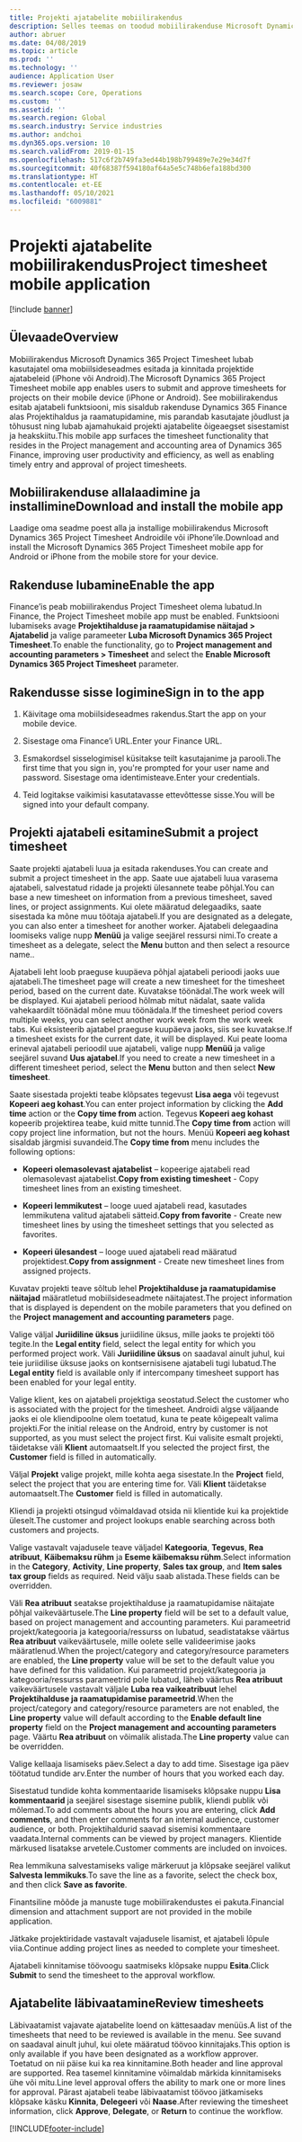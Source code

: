 ```yaml
---
title: Projekti ajatabelite mobiilirakendus
description: Selles teemas on toodud mobiilirakenduse Microsoft Dynamics 365 Project Timesheet teave. Mobiilirakendus Project Timesheet lubab kasutajatel oma mobiilsideseadmes esitada ja kinnitada projektide ajatabeleid.
author: abruer
ms.date: 04/08/2019
ms.topic: article
ms.prod: ''
ms.technology: ''
audience: Application User
ms.reviewer: josaw
ms.search.scope: Core, Operations
ms.custom: ''
ms.assetid: ''
ms.search.region: Global
ms.search.industry: Service industries
ms.author: andchoi
ms.dyn365.ops.version: 10
ms.search.validFrom: 2019-01-15
ms.openlocfilehash: 517c6f2b749fa3ed44b198b799489e7e29e34d7f
ms.sourcegitcommit: 40f68387f594180af64a5e5c748b6efa188bd300
ms.translationtype: HT
ms.contentlocale: et-EE
ms.lasthandoff: 05/10/2021
ms.locfileid: "6009881"
---
```

# <a name="project-timesheet-mobile-application"></a><span data-ttu-id="07c19-104">Projekti ajatabelite mobiilirakendus</span><span class="sxs-lookup"><span data-stu-id="07c19-104">Project timesheet mobile application</span></span>

[!include [banner](../includes/banner.md)]

## <a name="overview"></a><span data-ttu-id="07c19-105">Ülevaade</span><span class="sxs-lookup"><span data-stu-id="07c19-105">Overview</span></span>

<span data-ttu-id="07c19-106">Mobiilirakendus Microsoft Dynamics 365 Project Timesheet lubab kasutajatel oma mobiilsideseadmes esitada ja kinnitada projektide ajatabeleid (iPhone või Android).</span><span class="sxs-lookup"><span data-stu-id="07c19-106">The Microsoft Dynamics 365 Project Timesheet mobile app enables users to submit and approve timesheets for projects on their mobile device (iPhone or Android).</span></span> <span data-ttu-id="07c19-107">See mobiilirakendus esitab ajatabeli funktsiooni, mis sisaldub rakenduse Dynamics 365 Finance alas Projektihaldus ja raamatupidamine, mis parandab kasutajate jõudlust ja tõhusust ning lubab ajamahukaid projekti ajatabelite õigeaegset sisestamist ja heakskiitu.</span><span class="sxs-lookup"><span data-stu-id="07c19-107">This mobile app surfaces the timesheet functionality that resides in the Project management and accounting area of Dynamics 365 Finance, improving user productivity and efficiency, as well as enabling timely entry and approval of project timesheets.</span></span>

## <a name="download-and-install-the-mobile-app"></a><span data-ttu-id="07c19-108">Mobiilirakenduse allalaadimine ja installimine</span><span class="sxs-lookup"><span data-stu-id="07c19-108">Download and install the mobile app</span></span>

<span data-ttu-id="07c19-109">Laadige oma seadme poest alla ja installige mobiilirakendus Microsoft Dynamics 365 Project Timesheet Androidile või iPhone’ile.</span><span class="sxs-lookup"><span data-stu-id="07c19-109">Download and install the Microsoft Dynamics 365 Project Timesheet mobile app for Android or iPhone from the mobile store for your device.</span></span>

## <a name="enable-the-app"></a><span data-ttu-id="07c19-110">Rakenduse lubamine</span><span class="sxs-lookup"><span data-stu-id="07c19-110">Enable the app</span></span> 

<span data-ttu-id="07c19-111">Finance’is peab mobiilirakendus Project Timesheet olema lubatud.</span><span class="sxs-lookup"><span data-stu-id="07c19-111">In Finance, the Project Timesheet mobile app must be enabled.</span></span> <span data-ttu-id="07c19-112">Funktsiooni lubamiseks avage **Projektihalduse ja raamatupidamise näitajad \> Ajatabelid** ja valige parameeter **Luba Microsoft Dynamics 365 Project Timesheet**.</span><span class="sxs-lookup"><span data-stu-id="07c19-112">To enable the functionality, go to **Project management and accounting parameters \> Timesheet** and select the **Enable Microsoft Dynamics 365 Project Timesheet** parameter.</span></span>

## <a name="sign-in-to-the-app"></a><span data-ttu-id="07c19-113">Rakendusse sisse logimine</span><span class="sxs-lookup"><span data-stu-id="07c19-113">Sign in to the app</span></span>

1.  <span data-ttu-id="07c19-114">Käivitage oma mobiilsideseadmes rakendus.</span><span class="sxs-lookup"><span data-stu-id="07c19-114">Start the app on your mobile device.</span></span>

2.  <span data-ttu-id="07c19-115">Sisestage oma Finance’i URL.</span><span class="sxs-lookup"><span data-stu-id="07c19-115">Enter your Finance URL.</span></span>

3.  <span data-ttu-id="07c19-116">Esmakordsel sisselogimisel küsitakse teilt kasutajanime ja parooli.</span><span class="sxs-lookup"><span data-stu-id="07c19-116">The first time that you sign in, you're prompted for your user name and password.</span></span> <span data-ttu-id="07c19-117">Sisestage oma identimisteave.</span><span class="sxs-lookup"><span data-stu-id="07c19-117">Enter your credentials.</span></span>

4.  <span data-ttu-id="07c19-118">Teid logitakse vaikimisi kasutatavasse ettevõttesse sisse.</span><span class="sxs-lookup"><span data-stu-id="07c19-118">You will be signed into your default company.</span></span>

## <a name="submit-a-project-timesheet"></a><span data-ttu-id="07c19-119">Projekti ajatabeli esitamine</span><span class="sxs-lookup"><span data-stu-id="07c19-119">Submit a project timesheet</span></span>

<span data-ttu-id="07c19-120">Saate projekti ajatabeli luua ja esitada rakenduses.</span><span class="sxs-lookup"><span data-stu-id="07c19-120">You can create and submit a project timesheet in the app.</span></span> <span data-ttu-id="07c19-121">Saate uue ajatabeli luua varasema ajatabeli, salvestatud ridade ja projekti ülesannete teabe põhjal.</span><span class="sxs-lookup"><span data-stu-id="07c19-121">You can base a new timesheet on information from a previous timesheet, saved lines, or project assignments.</span></span> <span data-ttu-id="07c19-122">Kui olete määratud delegaadiks, saate sisestada ka mõne muu töötaja ajatabeli.</span><span class="sxs-lookup"><span data-stu-id="07c19-122">If you are designated as a delegate, you can also enter a timesheet for another worker.</span></span> <span data-ttu-id="07c19-123">Ajatabeli delegaadina loomiseks valige nupp **Menüü** ja valige seejärel ressursi nimi.</span><span class="sxs-lookup"><span data-stu-id="07c19-123">To create a timesheet as a delegate, select the **Menu** button and then select a resource name..</span></span>

<span data-ttu-id="07c19-124">Ajatabeli leht loob praeguse kuupäeva põhjal ajatabeli perioodi jaoks uue ajatabeli.</span><span class="sxs-lookup"><span data-stu-id="07c19-124">The timesheet page will create a new timesheet for the timesheet period, based on the current date.</span></span> <span data-ttu-id="07c19-125">Kuvatakse töönädal.</span><span class="sxs-lookup"><span data-stu-id="07c19-125">The work week will be displayed.</span></span> <span data-ttu-id="07c19-126">Kui ajatabeli periood hõlmab mitut nädalat, saate valida vahekaardilt töönädal mõne muu töönädala.</span><span class="sxs-lookup"><span data-stu-id="07c19-126">If the timesheet period covers multiple weeks, you can select another work week from the work week tabs.</span></span>
<span data-ttu-id="07c19-127">Kui eksisteerib ajatabel praeguse kuupäeva jaoks, siis see kuvatakse.</span><span class="sxs-lookup"><span data-stu-id="07c19-127">If a timesheet exists for the current date, it will be displayed.</span></span> <span data-ttu-id="07c19-128">Kui peate looma erineval ajatabeli perioodil uue ajatabeli, valige nupp **Menüü** ja valige seejärel suvand **Uus ajatabel**.</span><span class="sxs-lookup"><span data-stu-id="07c19-128">If you need to create a new timesheet in a different timesheet period, select the **Menu** button and then select **New timesheet**.</span></span>

<span data-ttu-id="07c19-129">Saate sisestada projekti teabe klõpsates tegevust **Lisa aega** või tegevust **Kopeeri aeg kohast**.</span><span class="sxs-lookup"><span data-stu-id="07c19-129">You can enter project information by clicking the **Add time** action or the **Copy time from** action.</span></span> <span data-ttu-id="07c19-130">Tegevus **Kopeeri aeg kohast** kopeerib projektirea teabe, kuid mitte tunnid.</span><span class="sxs-lookup"><span data-stu-id="07c19-130">The **Copy time from** action will copy project line information, but not the hours.</span></span> <span data-ttu-id="07c19-131">Menüü **Kopeeri aeg kohast** sisaldab järgmisi suvandeid.</span><span class="sxs-lookup"><span data-stu-id="07c19-131">The **Copy time from** menu includes the following options:</span></span>

- <span data-ttu-id="07c19-132">**Kopeeri olemasolevast ajatabelist** – kopeerige ajatabeli read olemasolevast ajatabelist.</span><span class="sxs-lookup"><span data-stu-id="07c19-132">**Copy from existing timesheet** - Copy timesheet lines from an existing timesheet.</span></span>

- <span data-ttu-id="07c19-133">**Kopeeri lemmikutest** – looge uued ajatabeli read, kasutades lemmikutena valitud ajatabeli sätteid.</span><span class="sxs-lookup"><span data-stu-id="07c19-133">**Copy from favorite** - Create new timesheet lines by using the timesheet settings that you selected as favorites.</span></span>

- <span data-ttu-id="07c19-134">**Kopeeri ülesandest** – looge uued ajatabeli read määratud projektidest.</span><span class="sxs-lookup"><span data-stu-id="07c19-134">**Copy from assignment** - Create new timesheet lines from assigned projects.</span></span>

<span data-ttu-id="07c19-135">Kuvatav projekti teave sõltub lehel **Projektihalduse ja raamatupidamise näitajad** määratletud mobiilsideseadmete näitajatest.</span><span class="sxs-lookup"><span data-stu-id="07c19-135">The project information that is displayed is dependent on the mobile parameters that you defined on the **Project management and accounting parameters** page.</span></span>

<span data-ttu-id="07c19-136">Valige väljal **Juriidiline üksus** juriidiline üksus, mille jaoks te projekti töö tegite.</span><span class="sxs-lookup"><span data-stu-id="07c19-136">In the **Legal entity** field, select the legal entity for which you performed project work.</span></span> <span data-ttu-id="07c19-137">Väli **Juriidiline üksus** on saadaval ainult juhul, kui teie juriidilise üksuse jaoks on kontsernisisene ajatabeli tugi lubatud.</span><span class="sxs-lookup"><span data-stu-id="07c19-137">The **Legal entity** field is available only if intercompany timesheet support has been enabled for your legal entity.</span></span>

<span data-ttu-id="07c19-138">Valige klient, kes on ajatabeli projektiga seostatud.</span><span class="sxs-lookup"><span data-stu-id="07c19-138">Select the customer who is associated with the project for the timesheet.</span></span> <span data-ttu-id="07c19-139">Androidi algse väljaande jaoks ei ole kliendipoolne olem toetatud, kuna te peate kõigepealt valima projekti.</span><span class="sxs-lookup"><span data-stu-id="07c19-139">For the initial release on the Android, entry by customer is not supported, as you must select the project first.</span></span> <span data-ttu-id="07c19-140">Kui valisite esmalt projekti, täidetakse väli **Klient** automaatselt.</span><span class="sxs-lookup"><span data-stu-id="07c19-140">If you selected the project first, the **Customer** field is filled in automatically.</span></span>

<span data-ttu-id="07c19-141">Väljal **Projekt** valige projekt, mille kohta aega sisestate.</span><span class="sxs-lookup"><span data-stu-id="07c19-141">In the **Project** field, select the project that you are entering time for.</span></span> <span data-ttu-id="07c19-142">Väli **Klient** täidetakse automaatselt.</span><span class="sxs-lookup"><span data-stu-id="07c19-142">The **Customer** field is filled in automatically.</span></span>

<span data-ttu-id="07c19-143">Kliendi ja projekti otsingud võimaldavad otsida nii klientide kui ka projektide üleselt.</span><span class="sxs-lookup"><span data-stu-id="07c19-143">The customer and project lookups enable searching across both customers and projects.</span></span>

<span data-ttu-id="07c19-144">Valige vastavalt vajadusele teave väljadel **Kategooria**, **Tegevus**, **Rea atribuut**, **Käibemaksu rühm** ja **Eseme käibemaksu rühm**.</span><span class="sxs-lookup"><span data-stu-id="07c19-144">Select information in the **Category**, **Activity**, **Line property**, **Sales tax group**, and **Item sales tax group** fields as required.</span></span> <span data-ttu-id="07c19-145">Neid välju saab alistada.</span><span class="sxs-lookup"><span data-stu-id="07c19-145">These fields can be overridden.</span></span>

<span data-ttu-id="07c19-146">Väli **Rea atribuut** seatakse projektihalduse ja raamatupidamise näitajate põhjal vaikeväärtusele.</span><span class="sxs-lookup"><span data-stu-id="07c19-146">The **Line property** field will be set to a default value, based on project management and accounting parameters.</span></span> <span data-ttu-id="07c19-147">Kui parameetrid projekt/kategooria ja kategooria/ressurss on lubatud, seadistatakse väärtus **Rea atribuut** vaikeväärtusele, mille oolete selle valideerimise jaoks määratlenud.</span><span class="sxs-lookup"><span data-stu-id="07c19-147">When the project/category and category/resource parameters are enabled, the **Line property** value will be set to the default value you have defined for this validation.</span></span> <span data-ttu-id="07c19-148">Kui parameetrid projekt/kategooria ja kategooria/ressurss parameetrid pole lubatud, läheb väärtus **Rea atribuut** vaikeväärtusele vastavalt väljale **Luba rea vaikeatribuut** lehel **Projektihalduse ja raamatupidamise parameetrid**.</span><span class="sxs-lookup"><span data-stu-id="07c19-148">When the project/category and category/resource parameters are not enabled, the **Line property** value will default according to the **Enable default line property** field on the **Project management and accounting parameters** page.</span></span> <span data-ttu-id="07c19-149">Väärtu **Rea atribuut** on võimalik alistada.</span><span class="sxs-lookup"><span data-stu-id="07c19-149">The **Line property** value can be overridden.</span></span>

<span data-ttu-id="07c19-150">Valige kellaaja lisamiseks päev.</span><span class="sxs-lookup"><span data-stu-id="07c19-150">Select a day to add time.</span></span> <span data-ttu-id="07c19-151">Sisestage iga päev töötatud tundide arv.</span><span class="sxs-lookup"><span data-stu-id="07c19-151">Enter the number of hours that you worked each day.</span></span>

<span data-ttu-id="07c19-152">Sisestatud tundide kohta kommentaaride lisamiseks klõpsake nuppu **Lisa kommentaarid** ja seejärel sisestage sisemine publik, kliendi publik või mõlemad.</span><span class="sxs-lookup"><span data-stu-id="07c19-152">To add comments about the hours you are entering, click **Add comments**, and then enter comments for an internal audience, customer audience, or both.</span></span>
<span data-ttu-id="07c19-153">Projektihaldurid saavad sisemisi kommentaare vaadata.</span><span class="sxs-lookup"><span data-stu-id="07c19-153">Internal comments can be viewed by project managers.</span></span> <span data-ttu-id="07c19-154">Klientide märkused lisatakse arvetele.</span><span class="sxs-lookup"><span data-stu-id="07c19-154">Customer comments are included on invoices.</span></span>

<span data-ttu-id="07c19-155">Rea lemmikuna salvestamiseks valige märkeruut ja klõpsake seejärel valikut **Salvesta lemmikuks**.</span><span class="sxs-lookup"><span data-stu-id="07c19-155">To save the line as a favorite, select the check box, and then click **Save as favorite**.</span></span>

<span data-ttu-id="07c19-156">Finantsiline mõõde ja manuste tuge mobiilirakendustes ei pakuta.</span><span class="sxs-lookup"><span data-stu-id="07c19-156">Financial dimension and attachment support are not provided in the mobile application.</span></span>

<span data-ttu-id="07c19-157">Jätkake projektiridade vastavalt vajadusele lisamist, et ajatabeli lõpule viia.</span><span class="sxs-lookup"><span data-stu-id="07c19-157">Continue adding project lines as needed to complete your timesheet.</span></span>

<span data-ttu-id="07c19-158">Ajatabeli kinnitamise töövoogu saatmiseks klõpsake nuppu **Esita**.</span><span class="sxs-lookup"><span data-stu-id="07c19-158">Click **Submit** to send the timesheet to the approval workflow.</span></span>

## <a name="review-timesheets"></a><span data-ttu-id="07c19-159">Ajatabelite läbivaatamine</span><span class="sxs-lookup"><span data-stu-id="07c19-159">Review timesheets</span></span>

<span data-ttu-id="07c19-160">Läbivaatamist vajavate ajatabelite loend on kättesaadav menüüs.</span><span class="sxs-lookup"><span data-stu-id="07c19-160">A list of the timesheets that need to be reviewed is available in the menu.</span></span> <span data-ttu-id="07c19-161">See suvand on saadaval ainult juhul, kui olete määratud töövoo kinnitajaks.</span><span class="sxs-lookup"><span data-stu-id="07c19-161">This option is only available if you have been designated as a workflow approver.</span></span> <span data-ttu-id="07c19-162">Toetatud on nii päise kui ka rea kinnitamine.</span><span class="sxs-lookup"><span data-stu-id="07c19-162">Both header and line approval are supported.</span></span> <span data-ttu-id="07c19-163">Rea tasemel kinnitamine võimaldab märkida kinnitamiseks ühe või mitu.</span><span class="sxs-lookup"><span data-stu-id="07c19-163">Line level approval offers the ability to mark one or more lines for approval.</span></span> <span data-ttu-id="07c19-164">Pärast ajatabeli teabe läbivaatamist töövoo jätkamiseks klõpsake käsku **Kinnita**, **Delegeeri** või **Naase**.</span><span class="sxs-lookup"><span data-stu-id="07c19-164">After reviewing the timesheet information, click **Approve**, **Delegate**, or **Return** to continue the workflow.</span></span>


[!INCLUDE[footer-include](../includes/footer-banner.md)]
